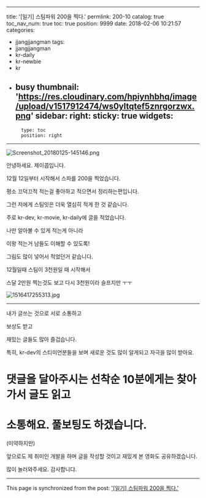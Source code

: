 
---
title: '[일기] 스팀파워 200을 찍다.'
permlink: 200-10
catalog: true
toc_nav_num: true
toc: true
position: 9999
date: 2018-02-06 10:21:57
categories:
- jjangjjangman
tags:
- jjangjjangman
- kr-daily
- kr-newbie
- kr
- busy
thumbnail: 'https://res.cloudinary.com/hpiynhbhq/image/upload/v1517912474/ws0yltqtef5znrgorzwx.png'
sidebar:
    right:
        sticky: true
widgets:
    -
        type: toc
        position: right
---


![Screenshot_20180125-145146.png](https://res.cloudinary.com/hpiynhbhq/image/upload/v1517912474/ws0yltqtef5znrgorzwx.png)

안녕하세요. 제이콥입니다.

12월 12일부터 시작해서 스파를 200을 찍었습니다.

평소 끄덕끄적 적는걸 좋아하고 적으면서 정리하는편입니다.

그런 저에게 스팀잇은 더욱 열심히 적게 한 것 같습니다.

주로 kr-dev, kr-movie, kr-daily에 글을 적었습니다.

나만 알아볼 수 있게 적는게 아니라

이왕 적는거 남들도 이해할 수 있도록!

그림도 많이 넣어서 적었던거 같습니다.

12월일때 스팀이 3천원일 때 시작해서

스달 2만원 찍는것도 보고 다시 3천원이라 슬프지만 ㅜㅜ

![1516417255313.jpg](https://res.cloudinary.com/hpiynhbhq/image/upload/v1517912419/et7vbtx0xlkobjhp3rp1.jpg)

----

내가 글쓰는 것으로 서로 소통하고

보상도 받고 

재밌는 글들도 많아 즐겁습니다.

특히, kr-dev의 스티미언분들을 보며
새로운 것도 많이 알게되고 자극을 많이 받아요.

# 댓글을 달아주시는 선착순 10분에게는 찾아가서 글도 읽고
# 소통해요. 풀보팅도 하겠습니다. 
(미약하지만)

앞으로도 제 취미인 개발을 하며 글을 작성할 것이고
재밌게 본 영화도 공유하겠습니다.

많이 놀러와주세요.
감사합니댜.




- - -

This page is synchronized from the post: ['[일기] 스팀파워 200을 찍다.'](https://steemit.com/@jacobyu/200-10)
